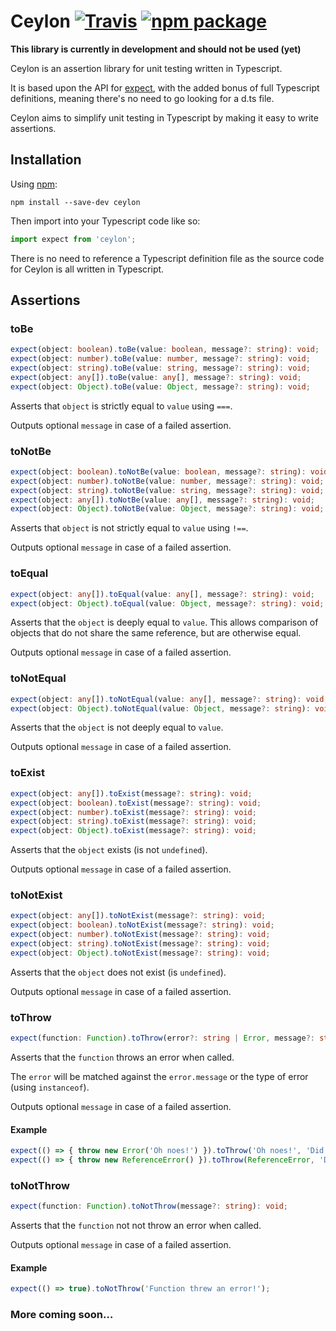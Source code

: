 # Ceylon [![Travis][build-badge]][build] [![npm package][npm-badge]][npm]

[build-badge]: https://img.shields.io/travis/dylanparry/ceylon/master.svg?style=flat-square
[build]: https://travis-ci.org/dylanparry/ceylon

[npm-badge]: https://img.shields.io/npm/v/ceylon.svg?style=flat-square
[npm]: https://www.npmjs.org/package/ceylon

**This library is currently in development and should not be used (yet)**

Ceylon is an assertion library for unit testing written in Typescript.

It is based upon the API for [expect](https://github.com/mjackson/expect/), with the added bonus of full Typescript definitions, meaning there's no need to go looking for a d.ts file.

Ceylon aims to simplify unit testing in Typescript by making it easy to write assertions.

## Installation

Using [npm](https://www.npmjs.com/package/ceylon):

    npm install --save-dev ceylon

Then import into your Typescript code like so:

```typescript
import expect from 'ceylon';
```

There is no need to reference a Typescript definition file as the source code for Ceylon is all written in Typescript.

## Assertions

### toBe

```typescript
expect(object: boolean).toBe(value: boolean, message?: string): void;
expect(object: number).toBe(value: number, message?: string): void;
expect(object: string).toBe(value: string, message?: string): void;
expect(object: any[]).toBe(value: any[], message?: string): void;
expect(object: Object).toBe(value: Object, message?: string): void;
```

Asserts that `object` is strictly equal to `value` using `===`.

Outputs optional `message` in case of a failed assertion.

### toNotBe

```typescript
expect(object: boolean).toNotBe(value: boolean, message?: string): void;
expect(object: number).toNotBe(value: number, message?: string): void;
expect(object: string).toNotBe(value: string, message?: string): void;
expect(object: any[]).toNotBe(value: any[], message?: string): void;
expect(object: Object).toNotBe(value: Object, message?: string): void;
```

Asserts that `object` is not strictly equal to `value` using `!==`.

Outputs optional `message` in case of a failed assertion.

### toEqual

```typescript
expect(object: any[]).toEqual(value: any[], message?: string): void;
expect(object: Object).toEqual(value: Object, message?: string): void;
```

Asserts that the `object` is deeply equal to `value`. This allows comparison of objects that do not share the same reference, but are otherwise equal.

Outputs optional `message` in case of a failed assertion.

### toNotEqual

```typescript
expect(object: any[]).toNotEqual(value: any[], message?: string): void;
expect(object: Object).toNotEqual(value: Object, message?: string): void;
```

Asserts that the `object` is not deeply equal to `value`.

Outputs optional `message` in case of a failed assertion.

### toExist

```typescript
expect(object: any[]).toExist(message?: string): void;
expect(object: boolean).toExist(message?: string): void;
expect(object: number).toExist(message?: string): void;
expect(object: string).toExist(message?: string): void;
expect(object: Object).toExist(message?: string): void;
```

Asserts that the `object` exists (is not `undefined`).

Outputs optional `message` in case of a failed assertion.

### toNotExist

```typescript
expect(object: any[]).toNotExist(message?: string): void;
expect(object: boolean).toNotExist(message?: string): void;
expect(object: number).toNotExist(message?: string): void;
expect(object: string).toNotExist(message?: string): void;
expect(object: Object).toNotExist(message?: string): void;
```

Asserts that the `object` does not exist (is `undefined`).

Outputs optional `message` in case of a failed assertion.

### toThrow

```typescript
expect(function: Function).toThrow(error?: string | Error, message?: string): void;
```

Asserts that the `function` throws an error when called.

The `error` will be matched against the `error.message` or the type of error (using `instanceof`).

Outputs optional `message` in case of a failed assertion.

#### Example

```typescript
expect(() => { throw new Error('Oh noes!') }).toThrow('Oh noes!', 'Did not throw "Oh noes!"');
expect(() => { throw new ReferenceError() }).toThrow(ReferenceError, 'Did not throw a ReferenceError!');
```

### toNotThrow

```typescript
expect(function: Function).toNotThrow(message?: string): void;
```

Asserts that the `function` not not throw an error when called.

Outputs optional `message` in case of a failed assertion.

#### Example

```typescript
expect(() => true).toNotThrow('Function threw an error!');
```

### More coming soon…
